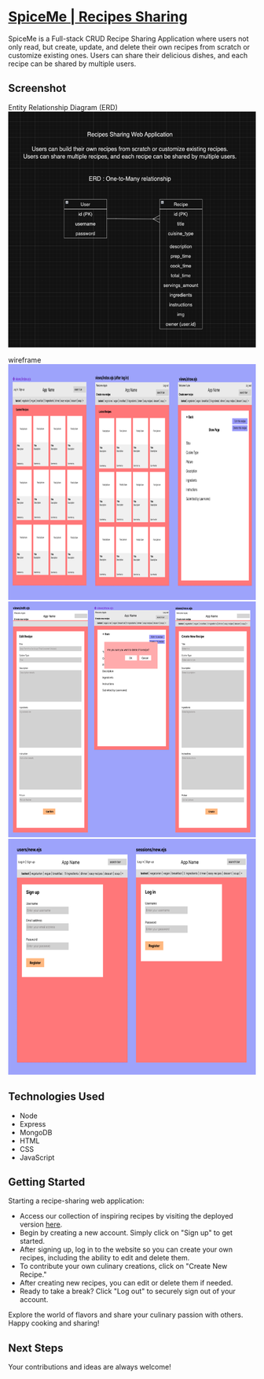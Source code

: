 # [SpiceMe | Recipes Sharing](https://recipes-sharing-d52068d767ac.herokuapp.com/)
SpiceMe is a Full-stack CRUD Recipe Sharing Application where users not only read, but create, update, and delete their own recipes from scratch or customize existing ones. Users can share their delicious dishes, and each recipe can be shared by multiple users.

## Screenshot
Entity Relationship Diagram (ERD)
<img src="/assets/images/erd-recipes.png" alt="ERD-recipes-sharing" width="635" height="480">

wireframe
<img src="/assets/images/wf-recipes1.png" alt="wireframe1-recipes-sharing" width="635" height="480">
<img src="/assets/images/wf-recipes2.png" alt="wireframe2-recipes-sharing" width="635" height="480">
<img src="/assets/images/wf-recipes3.png" alt="wireframe3-recipes-sharing" width="635" height="480">

## Technologies Used
- Node
- Express
- MongoDB
- HTML
- CSS
- JavaScript

## Getting Started
Starting a recipe-sharing web application:
- Access our collection of inspiring recipes by visiting the deployed version [here](https://recipes-sharing-d52068d767ac.herokuapp.com/).
- Begin by creating a new account. Simply click on "Sign up" to get started.
- After signing up, log in to the website so you can create your own recipes, including the ability to edit and delete them.
- To contribute your own culinary creations, click on "Create New Recipe."
- After creating new recipes, you can edit or delete them if needed.
- Ready to take a break? Click "Log out" to securely sign out of your account.

Explore the world of flavors and share your culinary passion with others. Happy cooking and sharing!

## Next Steps

Your contributions and ideas are always welcome!